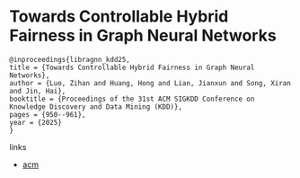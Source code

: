 # Towards Controllable Hybrid Fairness in Graph Neural Networks

```
@inproceedings{libragnn_kdd25,
title = {Towards Controllable Hybrid Fairness in Graph Neural Networks},
author = {Luo, Zihan and Huang, Hong and Lian, Jianxun and Song, Xiran and Jin, Hai},
booktitle = {Proceedings of the 31st ACM SIGKDD Conference on Knowledge Discovery and Data Mining (KDD)},
pages = {950--961},
year = {2025}
}
```

links
- [acm](https://dl.acm.org/doi/10.1145/3690624.3709224)

